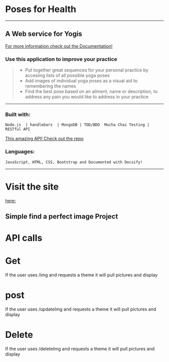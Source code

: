 # Poses for Health
***
## A Web service for Yogis 

[For more information check out the Documentation!](https://andreagraziosi.github.io/nodejs_application/#/)

### Use this application to improve your practice
> - Put together great sequences for your personal practice by accesiing lists of all possible yoga poses
> - Add images of individual yoga poses as a visual aid to remembering the names
> - Find the best pose based on an ailment, name or description, to address any pain you would like to address in your practice

***


### Built with:
``` Node.js  | handlebars  | MongoDB | TDD/BDD  Mocha Chai Testing | RESTful API ```

 [This amazing API! Check out the repo](https://github.com/pmyjavec/asana.git) 
### Languages:
```
JavaScript, HTML, CSS, Bootstrap and Documented with Docsify!
```

***

# Visit the site 
[here:]()

## Simple find a perfect image Project

# API calls 

# Get 
If the user uses /img and requests a theme it will  pull pictures and display

# post
If the user uses /updateImg and requests a theme it will  pull pictures and display


# Delete
 If the user uses /deleteImg and requests a theme it will  pull pictures and display